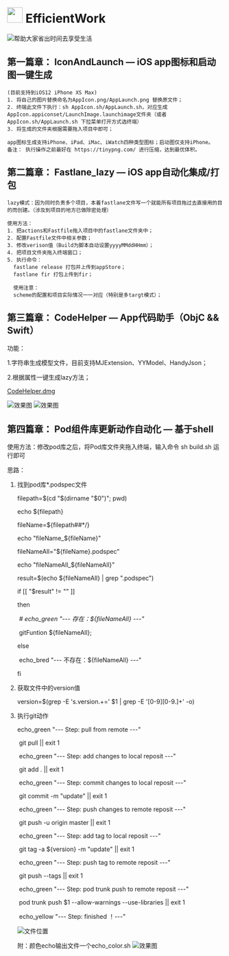 <img src="https://raw.githubusercontent.com/ReactiveX/RxSwift/master/assets/Rx_Logo_M.png" alt="" width="36" height="36"> EfficientWork
====================================== 

![帮助大家省出时间去享受生活](https://github.com/shang1219178163/EfficientWork/blob/master/Resource/Beach.png?raw=true)

## 第一篇章： IconAndLaunch — iOS app图标和启动图一键生成
```
(目前支持到iOS12 iPhone XS Max)
1. 将自己的图片替换命名为AppIcon.png/AppLaunch.png 替换原文件；
2. 终端此文件下执行：sh AppIcon.sh/AppLaunch.sh，对应生成AppIcon.appiconset/LaunchImage.launchimage文件夹（或者AppIcon.sh/AppLaunch.sh 下拉菜单打开方式选终端）
3. 将生成的文件夹根据需要拖入项目中即可；

app图标生成支持iPhone、iPad、iMac、iWatch四种类型图标；启动图仅支持iPhone。
备注： 执行操作之前最好在 https://tinypng.com/ 进行压缩，达到最优体积。
```

## 第二篇章： Fastlane_lazy — iOS app自动化集成/打包
```
lazy模式：因为同时负责多个项目，本着fastlane文件写一个就能所有项目拖过去直接用的目的而创建。（涉及到项目的地方已做除密处理）

使用方法：
1. 把actions和Fastfile拖入项目中的fastlane文件夹中；
2. 配置Fastfile文件中相关参数；
3. 修改verison值（Build为脚本自动设置yyyyMMddHHmm）；
4. 把项目文件夹拖入终端窗口；
5. 执行命令： 
  fastlane release 打包并上传到appStore；
  fastlane fir 打包上传到fir；
  
  使用注意：
  scheme的配置和项目实际情况一一对应（特别是多targt模式）；
```

## 第三篇章： CodeHelper — App代码助手（ObjC && Swift）

功能：

1.字符串生成模型文件，目前支持MJExtension、YYModel、HandyJson；

2.根据属性一键生成lazy方法；

[CodeHelper.dmg](https://github.com/shang1219178163/MacTemplet/releases/download/release_v1.3.0/CodeHelper.dmg)

![效果图](https://github.com/shang1219178163/EfficientWork/blob/master/Resource/screenshot.png?raw=true)
![效果图](https://github.com/shang1219178163/EfficientWork/blob/master/Resource/screenshot1.png?raw=true)


## 第四篇章： Pod组件库更新动作自动化 — 基于shell


使用方法：修改pod库之后，将Pod库文件夹拖入终端，输入命令 sh build.sh 运行即可

思路：

1. 找到pod库*.podspec文件

   

   filepath=$(cd "$(dirname "$0")"; pwd)

   echo ${filepath}

   fileName=${filepath##*/}

   echo "fileName_${fileName}"

   

   fileNameAll="${fileName}.podspec"

   echo "fileNameAll_${fileNameAll}"

   

   result=$(echo ${fileNameAll} | grep ".podspec")

   if [[ "$result" != "" ]]

   then

   ​    *# echo_green "--- 存在：${fileNameAll} ---"*

   ​    gitFuntion ${fileNameAll};

   

   else

   ​    echo_bred "--- 不存在：${fileNameAll} ---"

   fi 

   

2. 获取文件中的version值

   

     version=$(grep -E 's\.version.+=' $1 | grep -E '[0-9][0-9.]+' -o)

   

3. 执行git动作

   

   echo_green "--- Step: pull from remote ---"

   ​    git pull || exit 1

   

   ​    echo_green "--- Step: add changes to local reposit ---"

   ​    git add . || exit 1

   

   ​    echo_green "--- Step: commit changes to local reposit ---"

   ​    git commit -m "update" || exit 1

   

   ​    echo_green "--- Step: push changes to remote reposit ---"

   ​    git push -u origin master || exit 1

   

   ​    echo_green "--- Step: add tag to local reposit ---"

   ​    git tag -a ${version} -m "update" || exit 1

   

   ​    echo_green "--- Step: push tag to remote reposit ---"

   ​    git push --tags || exit 1

   

   ​    echo_green "--- Step: pod trunk push to remote reposit ---"

   ​    pod trunk push $1 --allow-warnings --use-libraries || exit 1

   

   ​    echo_yellow "--- Step: finished ！---"


   ![文件位置](https://github.com/shang1219178163/EfficientWork/blob/master/Resource/pod_automtic_update.png?raw=true)

   附：颜色echo输出文件一个echo_color.sh
   ![效果图](https://github.com/shang1219178163/EfficientWork/blob/master/Resource/echo_color.png?raw=true)

